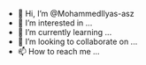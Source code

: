 - 👋 Hi, I’m @MohammedIlyas-asz
- 👀 I’m interested in ...
- 🌱 I’m currently learning ...
- 💞️ I’m looking to collaborate on ...
- 📫 How to reach me ...

<!---
MohammedIlyas-asz/MohammedIlyas-asz is a ✨ special ✨ repository because its `README.md` (this file) appears on your GitHub profile.
You can click the Preview link to take a look at your changes.
--->
